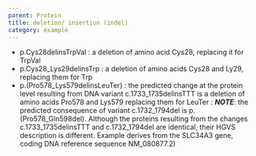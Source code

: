 ```yaml
---
parent: Protein
title: deletion/ insertion (indel)
category: example
---
```


*	p.Cys28delinsTrpVal
	: a deletion of amino acid Cys28, replacing it for TrpVal
*	p.Cys28_Lys29delinsTrp
	: a deletion of amino acids Cys28 and Ly29, replacing them for Trp
*	p.(Pro578\_Lys579delinsLeuTer)
	: the predicted change at the protein level resulting from DNA variant c.1733\_1735delinsTTT is a deletion of amino acids Pro578 and Lys579 replacing them for LeuTer
	 : _**NOTE**_: the predicted consequence of variant c.1732\_1794del is p.(Pro578\_Gln598del). Although the proteins resulting from the changes c.1733\_1735delinsTTT and c.1732\_1794del are identical, their HGVS description is different. Example derives from the SLC34A3 gene, coding DNA reference sequence NM_080877.2)

